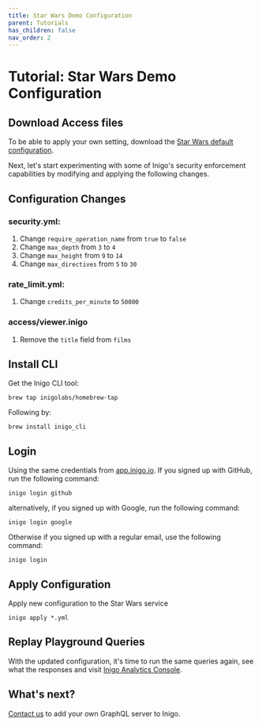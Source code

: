 ```yaml
---
title: Star Wars Demo Configuration
parent: Tutorials
has_children: false
nav_order: 2
---
```


# Tutorial: Star Wars Demo Configuration

## Download Access files

To be able to apply your own setting, download the [Star Wars default configuration](/assets/files/starwars_default_config.zip).

Next, let's start experimenting with some of Inigo's security enforcement capabilities by modifying and applying the following changes.

## Configuration Changes

### security.yml:
1. Change `require_operation_name` from `true` to `false`
2. Change `max_depth` from `3` to `4`
3. Change `max_height` from `9` to `14`
4. Change `max_directives` from `5` to `30`

### rate_limit.yml:
1. Change `credits_per_minute` to `50000`

### access/viewer.inigo
1. Remove the `title` field from `films`

## Install CLI

Get the Inigo CLI tool:
```console
brew tap inigolabs/homebrew-tap
```
Following by:
```console
brew install inigo_cli
```

## Login
Using the same credentials from <a href="https://app.inigo.io" target="_blank">app.inigo.io</a>. If you signed up with GitHub, run the following command:
```console
inigo login github
```
alternatively, if you signed up with Google, run the following command:
```console
inigo login google
````
Otherwise if you signed up with a regular email, use the following command:
```console
inigo login
```

## Apply Configuration
Apply new configuration to the Star Wars service
```console
inigo apply *.yml
```

## Replay Playground Queries
With the updated configuration, it's time to run the same queries again, see what the responses and visit <a href="https://app.inigo.io" target="_blank">Inigo Analytics Console</a>.


## What's next?
<a href="https://slack.inigo.io" target="_blank">Contact us</a> to add your own GraphQL server to Inigo.


